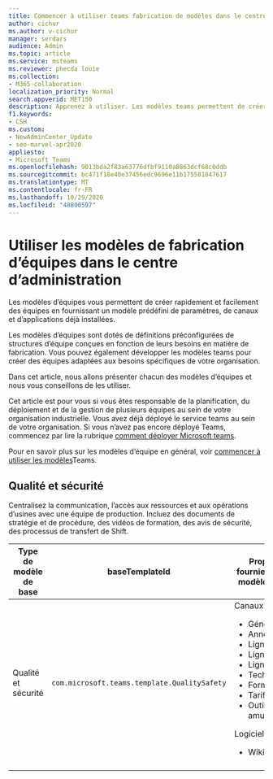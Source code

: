 ```yaml
---
title: Commencer à utiliser teams fabrication de modèles dans le centre d’administration
author: cichur
ms.author: v-cichur
manager: serdars
audience: Admin
ms.topic: article
ms.service: msteams
ms.reviewer: phecda louie
ms.collection:
- M365-collaboration
localization_priority: Normal
search.appverid: MET150
description: Apprenez à utiliser. Les modèles teams permettent de créer des structures d’équipe conçues pour la fabrication en fournissant des paramètres prédéfinis, des canaux et des applications préinstallées à l’aide du centre d’administration.
f1.keywords:
- CSH
ms.custom:
- NewAdminCenter_Update
- seo-marvel-apr2020
appliesto:
- Microsoft Teams
ms.openlocfilehash: 9013bda2f83a63776dfbf9110a0863dcf68c0ddb
ms.sourcegitcommit: bc471f18e40e37456edc9696e11b175581847617
ms.translationtype: MT
ms.contentlocale: fr-FR
ms.lasthandoff: 10/29/2020
ms.locfileid: "48800597"
---
```

# <a name="use-teams-manufacturing-templates-in-the-admin-center"></a>Utiliser les modèles de fabrication d’équipes dans le centre d’administration

Les modèles d’équipes vous permettent de créer rapidement et facilement des équipes en fournissant un modèle prédéfini de paramètres, de canaux et d’applications déjà installées.

Les modèles d’équipes sont dotés de définitions préconfigurées de structures d’équipe conçues en fonction de leurs besoins en matière de fabrication. Vous pouvez également développer les modèles teams pour créer des équipes adaptées aux besoins spécifiques de votre organisation.

Dans cet article, nous allons présenter chacun des modèles d’équipes et nous vous conseillons de les utiliser.

Cet article est pour vous si vous êtes responsable de la planification, du déploiement et de la gestion de plusieurs équipes au sein de votre organisation industrielle. Vous avez déjà déployé le service teams au sein de votre organisation. Si vous n’avez pas encore déployé Teams, commencez par lire la rubrique [comment déployer Microsoft teams](How-to-roll-out-teams.md).

Pour en savoir plus sur les modèles d’équipe en général, voir [commencer à utiliser les modèles](get-started-with-teams-templates-in-the-admin-console.md)Teams.

## <a name="quality-and-safety"></a>Qualité et sécurité

Centralisez la communication, l’accès aux ressources et aux opérations d’usines avec une équipe de production. Incluez des documents de stratégie et de procédure, des vidéos de formation, des avis de sécurité, des processus de transfert de Shift.

| Type de modèle de base|baseTemplateId | Propriétés fournies avec ce modèle de base |
| ------------------|-- |----------------------------------------------------- |
|Qualité et sécurité|`com.microsoft.teams.template.QualitySafety` |Canaux <ul><li>Général<li>Annonces</li><li>Ligne 1</li><li>Ligne 2</li><li>Ligne 3</li><li>Technologique</li><li>Formation</li><li>Tarification</li><li>Outils amusants</li></ul> Logiciels <ul><li>Wiki</li></ul>|
||||
